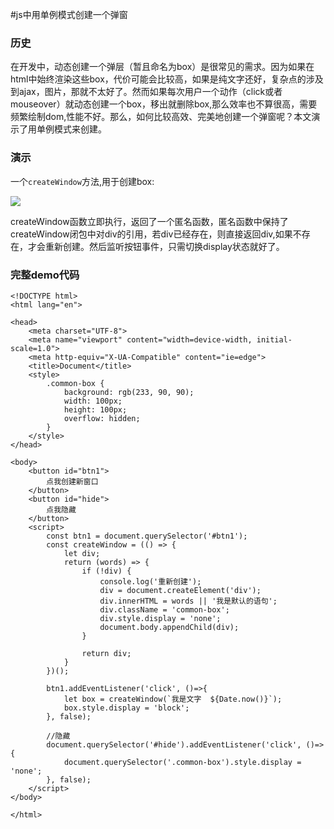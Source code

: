 #js中用单例模式创建一个弹窗	

### 历史
在开发中，动态创建一个弹层（暂且命名为box）是很常见的需求。因为如果在html中始终渲染这些box，代价可能会比较高，如果是纯文字还好，复杂点的涉及到ajax，图片，那就不太好了。然而如果每次用户一个动作（click或者mouseover）就动态创建一个box，移出就删除box,那么效率也不算很高，需要频繁绘制dom,性能不好。那么，如何比较高效、完美地创建一个弹窗呢？本文演示了用单例模式来创建。

### 演示
一个`createWindow`方法,用于创建box:

![](http://owbd0ue91.bkt.clouddn.com/QQ20171011-171956@2x.png)

createWindow函数立即执行，返回了一个匿名函数，匿名函数中保持了createWindow闭包中对div的引用，若div已经存在，则直接返回div,如果不存在，才会重新创建。然后监听按钮事件，只需切换display状态就好了。

### 完整demo代码

```
<!DOCTYPE html>
<html lang="en">

<head>
    <meta charset="UTF-8">
    <meta name="viewport" content="width=device-width, initial-scale=1.0">
    <meta http-equiv="X-UA-Compatible" content="ie=edge">
    <title>Document</title>
    <style>
        .common-box {
            background: rgb(233, 90, 90);
            width: 100px;
            height: 100px;
            overflow: hidden;
        }
    </style>
</head>

<body>
    <button id="btn1">
        点我创建新窗口
    </button>
    <button id="hide">
        点我隐藏
    </button>
    <script>
        const btn1 = document.querySelector('#btn1');
        const createWindow = (() => {
            let div;
            return (words) => {
                if (!div) {
                    console.log('重新创建');
                    div = document.createElement('div');
                    div.innerHTML = words || '我是默认的语句';
                    div.className = 'common-box';
                    div.style.display = 'none';
                    document.body.appendChild(div);
                }
               
                return div;
            }
        })();

        btn1.addEventListener('click', ()=>{
            let box = createWindow(`我是文字  ${Date.now()}`);
            box.style.display = 'block';
        }, false);
        
        //隐藏
        document.querySelector('#hide').addEventListener('click', ()=>{
            document.querySelector('.common-box').style.display = 'none';
        }, false);
    </script>
</body>

</html>
```

